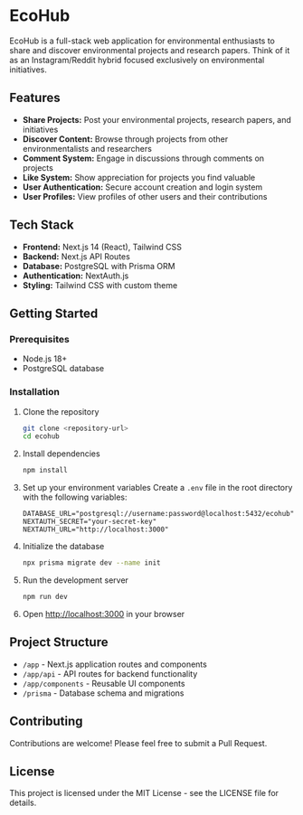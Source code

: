 # EcoHub

EcoHub is a full-stack web application for environmental enthusiasts to share and discover environmental projects and research papers. Think of it as an Instagram/Reddit hybrid focused exclusively on environmental initiatives.

## Features

- **Share Projects:** Post your environmental projects, research papers, and initiatives
- **Discover Content:** Browse through projects from other environmentalists and researchers
- **Comment System:** Engage in discussions through comments on projects
- **Like System:** Show appreciation for projects you find valuable
- **User Authentication:** Secure account creation and login system
- **User Profiles:** View profiles of other users and their contributions

## Tech Stack

- **Frontend:** Next.js 14 (React), Tailwind CSS
- **Backend:** Next.js API Routes
- **Database:** PostgreSQL with Prisma ORM
- **Authentication:** NextAuth.js
- **Styling:** Tailwind CSS with custom theme

## Getting Started

### Prerequisites

- Node.js 18+
- PostgreSQL database

### Installation

1. Clone the repository
   ```bash
   git clone <repository-url>
   cd ecohub
   ```

2. Install dependencies
   ```bash
   npm install
   ```

3. Set up your environment variables
   Create a `.env` file in the root directory with the following variables:
   ```
   DATABASE_URL="postgresql://username:password@localhost:5432/ecohub"
   NEXTAUTH_SECRET="your-secret-key"
   NEXTAUTH_URL="http://localhost:3000"
   ```

4. Initialize the database
   ```bash
   npx prisma migrate dev --name init
   ```

5. Run the development server
   ```bash
   npm run dev
   ```

6. Open [http://localhost:3000](http://localhost:3000) in your browser

## Project Structure

- `/app` - Next.js application routes and components
- `/app/api` - API routes for backend functionality
- `/app/components` - Reusable UI components
- `/prisma` - Database schema and migrations

## Contributing

Contributions are welcome! Please feel free to submit a Pull Request.

## License

This project is licensed under the MIT License - see the LICENSE file for details. 